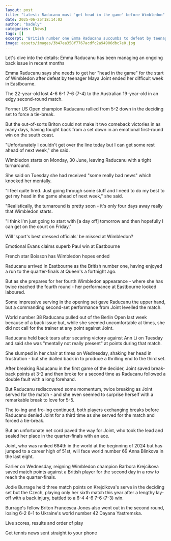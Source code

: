 ```yaml
---
layout: post
title: "Latest: Raducanu must 'get head in the game' before Wimbledon"
date: 2025-06-25T18:14:02
author: "badely"
categories: [News]
tags: []
excerpt: "British number one Emma Raducanu succumbs to defeat by teenager Maya Joint in an edgy second-round match at Eastbourne."
image: assets/images/3b47ea358f7767acdfc2a94906dbc7e0.jpg
---
```


Let's dive into the details: Emma Raducanu has been managing an ongoing back issue in recent months

Emma Raducanu says she needs to get her "head in the game" for the start of Wimbledon after defeat by teenager Maya Joint ended her difficult week in Eastbourne.

The 22-year-old lost 4-6 6-1 7-6 (7-4) to the Australian 19-year-old in an edgy second-round match.

Former US Open champion Raducanu rallied from 5-2 down in the deciding set to force a tie-break.

But the out-of-sorts Briton could not make it two comeback victories in as many days, having fought back from a set down in an emotional first-round win on the south coast.

"Unfortunately I couldn't get over the line today but I can get some rest ahead of next week," she said.

Wimbledon starts on Monday, 30 June, leaving Raducanu with a tight turnaround.

She said on Tuesday she had received "some really bad news" which knocked her mentally.

"I feel quite tired. Just going through some stuff and I need to do my best to get my head in the game ahead of next week," she said.

"Realistically, the turnaround is pretty soon - it's only four days away really that Wimbledon starts.

"I think I'm just going to start with [a day off] tomorrow and then hopefully I can get on the court on Friday."

Will 'sport's best dressed officials' be missed at Wimbledon?

Emotional Evans claims superb Paul win at Eastbourne

French star Boisson has Wimbledon hopes ended

Raducanu arrived in Eastbourne as the British number one, having enjoyed a run to the quarter-finals at Queen's a fortnight ago.

But as she prepares for her fourth Wimbledon appearance - where she has twice reached the fourth round - her performance at Eastbourne looked laboured.

Some impressive serving in the opening set gave Raducanu the upper hand, but a commanding second-set performance from Joint levelled the match.

World number 38 Raducanu pulled out of the Berlin Open last week because of a back issue but, while she seemed uncomfortable at times, she did not call for the trainer at any point against Joint.

Raducanu held back tears after securing victory against Ann Li on Tuesday and said she was "mentally not really present" at points during that match.

She slumped in her chair at times on Wednesday, shaking her head in frustration - but she dialled back in to produce a thrilling end to the third set.

After breaking Raducanu in the first game of the decider, Joint saved break-back points at 3-2 and then broke for a second time as Raducanu followed a double fault with a long forehand.

But Raducanu rediscovered some momentum, twice breaking as Joint served for the match - and she even seemed to surprise herself with a remarkable break to love for 5-5.

The to-ing and fro-ing continued, both players exchanging breaks before Raducanu denied Joint for a third time as she served for the match and forced a tie-break.

But an unfortunate net cord paved the way for Joint, who took the lead and sealed her place in the quarter-finals with an ace.

Joint, who was ranked 684th in the world at the beginning of 2024 but has jumped to a career high of 51st, will face world number 69 Anna Blinkova in the last eight.

Earlier on Wednesday, reigning Wimbledon champion Barbora Krejcikova saved match points against a British player for the second day in a row to reach the quarter-finals.

Jodie Burrage held three match points on Krejcikova's serve in the deciding set but the Czech, playing only her sixth match this year after a lengthy lay-off with a back injury, battled to a 6-4 4-6 7-6 (7-3) win.

Burrage's fellow Briton Francesca Jones also went out in the second round, losing 6-2 6-1 to Ukraine's world number 42 Dayana Yastremska.

Live scores, results and order of play

Get tennis news sent straight to your phone

